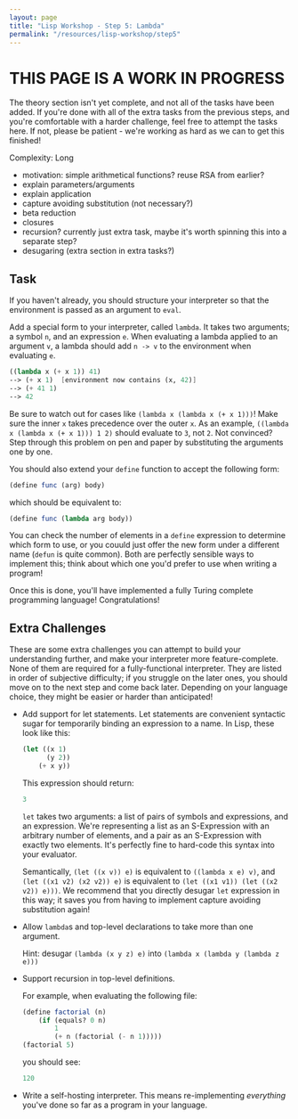 ```yaml
---
layout: page
title: "Lisp Workshop - Step 5: Lambda"
permalink: "/resources/lisp-workshop/step5"
---
```

# THIS PAGE IS A WORK IN PROGRESS

The theory section isn't yet complete, and not all of the tasks have been added. If you're done with all of the extra tasks from the previous steps, and you're comfortable with a harder challenge, feel free to attempt the tasks here. If not, please be patient - we're working as hard as we can to get this finished!

Complexity: Long

- motivation: simple arithmetical functions? reuse RSA from earlier?
- explain parameters/arguments
- explain application
- capture avoiding substitution (not necessary?)
- beta reduction
- closures
- recursion? currently just extra task, maybe it's worth spinning this into a separate step?
- desugaring (extra section in extra tasks?)

## Task

If you haven't already, you should structure your interpreter so that the environment is passed as an argument to `eval`.

Add a special form to your interpreter, called `lambda`. It takes two arguments; a symbol `n`, and an expression `e`. When evaluating a lambda applied to an argument `v`, a lambda should add `n -> v` to the environment when evaluating `e`.

```scheme
((lambda x (+ x 1)) 41)
--> (+ x 1)  [environment now contains (x, 42)]
--> (+ 41 1)
--> 42
```

Be sure to watch out for cases like `(lambda x (lambda x (+ x 1)))`! Make sure the inner `x` takes precedence over the outer `x`. As an example, `((lambda x (lambda x (+ x 1))) 1 2)` should evaluate to `3`, not `2`. Not convinced? Step through this problem on pen and paper by substituting the arguments one by one.

You should also extend your `define` function to accept the following form:

```scheme
(define func (arg) body)
```

which should be equivalent to:

```scheme
(define func (lambda arg body))
```

You can check the number of elements in a `define` expression to determine which form to use, or you couuld just offer the new form under a different name (`defun` is quite common). Both are perfectly sensible ways to implement this; think about which one you'd prefer to use when writing a program!

Once this is done, you'll have implemented a fully Turing complete programming language! Congratulations!

## Extra Challenges

These are some extra challenges you can attempt to build your understanding further, and make your interpreter more feature-complete. None of them are required for a fully-functional interpreter. They are listed in order of subjective difficulty; if you struggle on the later ones, you should move on to the next step and come back later. Depending on your language choice, they might be easier or harder than anticipated!

- Add support for let statements. Let statements are convenient syntactic sugar for temporarily binding an expression to a name. In Lisp, these look like this:

  ```scheme
  (let ((x 1)
        (y 2))
      (+ x y))
  ```

  This expression should return:

  ```scheme
  3
  ```

  `let` takes two arguments: a list of pairs of symbols and expressions, and an expression. We're representing a list as an S-Expression with an arbitrary number of elements, and a pair as an S-Expression with exactly two elements. It's perfectly fine to hard-code this syntax into your evaluator.

  Semantically, `(let ((x v)) e)` is equivalent to `((lambda x e) v)`, and `(let ((x1 v2) (x2 v2)) e)` is equivalent to `(let ((x1 v1)) (let ((x2 v2)) e)))`. We recommend that you directly desugar `let` expression in this way; it saves you from having to implement capture avoiding substitution again!

- Allow `lambda`s and top-level declarations to take more than one argument.

  Hint: desugar `(lambda (x y z) e)` into `(lambda x (lambda y (lambda z e)))`

- Support recursion in top-level definitions.

  For example, when evaluating the following file:

  ```scheme
  (define factorial (n)
      (if (equals? 0 n)
          1
          (+ n (factorial (- n 1)))))
  (factorial 5)
  ```

  you should see:

  ```scheme
  120
  ```

- Write a self-hosting interpreter. This means re-implementing *everything* you've done so far as a program in your language.
